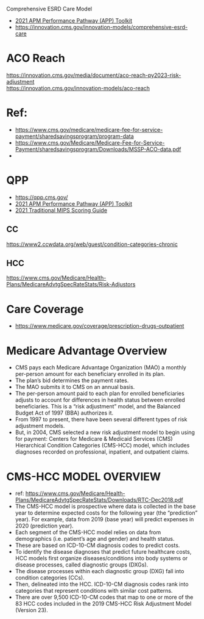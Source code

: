 Comprehensive ESRD Care Model
- [2021 APM Performance Pathway (APP) Toolkit](https://qpp-cm-prod-content.s3.amazonaws.com/uploads/1495/2021%20APM%20Performance%20Pathway%20%28APP%29%20Toolkit.zip)
- https://innovation.cms.gov/innovation-models/comprehensive-esrd-care


# ACO Reach
https://innovation.cms.gov/media/document/aco-reach-py2023-risk-adjustment  
https://innovation.cms.gov/innovation-models/aco-reach  


# Ref: 
- https://www.cms.gov/medicare/medicare-fee-for-service-payment/sharedsavingsprogram/program-data  
- https://www.cms.gov/Medicare/Medicare-Fee-for-Service-Payment/sharedsavingsprogram/Downloads/MSSP-ACO-data.pdf  
- 
# QPP
- https://qpp.cms.gov/
- [2021 APM Performance Pathway (APP) Toolkit](https://qpp-cm-prod-content.s3.amazonaws.com/uploads/1495/2021%20APM%20Performance%20Pathway%20%28APP%29%20Toolkit.zip)
- [2021 Traditional MIPS Scoring Guide](https://urldefense.com/v3/__https:/qpp-cm-prod-content.s3.amazonaws.com/uploads/1527/2021*20Traditional*20MIPS*20Scoring*20Guide.pdf__;JSUlJQ!!HhhKMSGjjQV-!r8oRqJlnnwd0PQ3DCA3xkByueR3VP00eMF38CDx27JBsCD_icjAsh7cgU0bk8gz2GA$)


## CC 
https://www2.ccwdata.org/web/guest/condition-categories-chronic

## HCC
https://www.cms.gov/Medicare/Health-Plans/MedicareAdvtgSpecRateStats/Risk-Adjustors  

# Care Coverage  
- https://www.medicare.gov/coverage/prescription-drugs-outpatient


# Medicare Advantage Overview  
- CMS pays each Medicare Advantage Organization (MAO) a monthly per-person amount for each beneficiary enrolled in its plan.   
- The plan’s bid determines the payment rates.   
- The MAO submits it to CMS on an annual basis.   
- The per-person amount paid to each plan for enrolled beneficiaries adjusts to account for differences in health status between enrolled beneficiaries. This is a “risk adjustment” model, and the Balanced Budget Act of 1997 (BBA) authorizes it.   
- From 1997 to present, there have been several different types of risk adjustment models.  
- But, in 2004, CMS selected a new risk adjustment model to begin using for payment: Centers for Medicare & Medicaid Services (CMS) Hierarchical Condition Categories (CMS-HCC) model, which includes diagnoses recorded on professional, inpatient, and outpatient claims.

# CMS-HCC MODEL OVERVIEW  
- ref: https://www.cms.gov/Medicare/Health-Plans/MedicareAdvtgSpecRateStats/Downloads/RTC-Dec2018.pdf  
- The CMS-HCC model is prospective where data is collected in the base year to determine expected costs for the following year (the “prediction” year). For example, data from 2019 (base year) will predict expenses in 2020 (prediction year).   
- Each segment of the CMS-HCC model relies on data from demographics (i.e. patient’s age and gender) and health status.   
- These are based on ICD-10-CM diagnosis codes to predict costs.   
- To identify the disease diagnoses that predict future healthcare costs, HCC models first organize diseases/conditions into body systems or disease processes, called diagnostic groups (DXGs).   
- The disease processes within each diagnostic group (DXG) fall into condition categories (CCs).   
- Then, delineated into the HCC. ICD-10-CM diagnosis codes rank into categories that represent conditions with similar cost patterns.   
- There are over 9,500 ICD-10-CM codes that map to one or more of the 83 HCC codes included in the 2019 CMS-HCC Risk Adjustment Model (Version 23).
